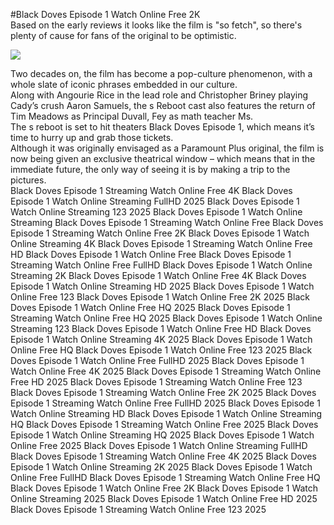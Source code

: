 #Black Doves Episode 1 Watch Online Free 2K  
Based on the early reviews it looks like the film is "so fetch", so there's plenty of cause for fans of the original to be optimistic.  
  
[![](https://i.imgur.com/qSNzIqt.png)](https://movie.rssnews.media/tYhnWNadG.php)  
  
Two decades on, the film has become a pop-culture phenomenon, with a whole slate of iconic phrases embedded in our culture.  
Along with Angourie Rice in the lead role and Christopher Briney playing Cady’s crush Aaron Samuels, the s Reboot cast also features the return of Tim Meadows as Principal Duvall, Fey as math teacher Ms.  
The s reboot is set to hit theaters Black Doves Episode 1, which means it’s time to hurry up and grab those tickets.  
Although it was originally envisaged as a Paramount Plus original, the film is now being given an exclusive theatrical window – which means that in the immediate future, the only way of seeing it is by making a trip to the pictures.  
Black Doves Episode 1 Streaming Watch Online Free 4K
Black Doves Episode 1 Watch Online Streaming FullHD 2025
Black Doves Episode 1 Watch Online Streaming 123 2025
Black Doves Episode 1 Watch Online Streaming
Black Doves Episode 1 Streaming Watch Online Free
Black Doves Episode 1 Streaming Watch Online Free 2K
Black Doves Episode 1 Watch Online Streaming 4K
Black Doves Episode 1 Streaming Watch Online Free HD
Black Doves Episode 1 Watch Online Free
Black Doves Episode 1 Streaming Watch Online Free FullHD
Black Doves Episode 1 Watch Online Streaming 2K
Black Doves Episode 1 Watch Online Free 4K
Black Doves Episode 1 Watch Online Streaming HD 2025
Black Doves Episode 1 Watch Online Free 123
Black Doves Episode 1 Watch Online Free 2K 2025
Black Doves Episode 1 Watch Online Free HQ 2025
Black Doves Episode 1 Streaming Watch Online Free HQ 2025
Black Doves Episode 1 Watch Online Streaming 123
Black Doves Episode 1 Watch Online Free HD
Black Doves Episode 1 Watch Online Streaming 4K 2025
Black Doves Episode 1 Watch Online Free HQ
Black Doves Episode 1 Watch Online Free 123 2025
Black Doves Episode 1 Watch Online Free FullHD 2025
Black Doves Episode 1 Watch Online Free 4K 2025
Black Doves Episode 1 Streaming Watch Online Free HD 2025
Black Doves Episode 1 Streaming Watch Online Free 123
Black Doves Episode 1 Streaming Watch Online Free 2K 2025
Black Doves Episode 1 Streaming Watch Online Free FullHD 2025
Black Doves Episode 1 Watch Online Streaming HD
Black Doves Episode 1 Watch Online Streaming HQ
Black Doves Episode 1 Streaming Watch Online Free 2025
Black Doves Episode 1 Watch Online Streaming HQ 2025
Black Doves Episode 1 Watch Online Free 2025
Black Doves Episode 1 Watch Online Streaming FullHD
Black Doves Episode 1 Streaming Watch Online Free 4K 2025
Black Doves Episode 1 Watch Online Streaming 2K 2025
Black Doves Episode 1 Watch Online Free FullHD
Black Doves Episode 1 Streaming Watch Online Free HQ
Black Doves Episode 1 Watch Online Free 2K
Black Doves Episode 1 Watch Online Streaming 2025
Black Doves Episode 1 Watch Online Free HD 2025
Black Doves Episode 1 Streaming Watch Online Free 123 2025